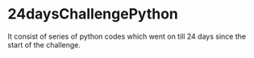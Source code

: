# 24daysChallengePython
It consist of series of python codes which went on till 24 days since the start of the challenge.
